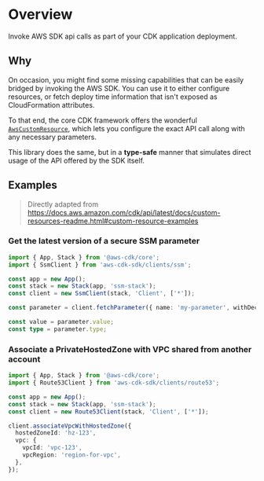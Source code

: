 # Overview

Invoke AWS SDK api calls as part of your CDK application deployment.

## Why

On occasion, you might find some missing capabilities that can be easily bridged by invoking the AWS SDK. You can use it to either configure
resources, or fetch deploy time information that isn't exposed as CloudFormation attributes.

To that end, the core CDK framework offers the wonderful [`AwsCustomResource`](https://docs.aws.amazon.com/cdk/api/latest/docs/custom-resources-readme.html#custom-resources-for-aws-apis),
which lets you configure the exact API call along with any necessary parameters.

This library does the same, but in a **type-safe** manner that simulates direct usage of the API offered by the SDK itself.

## Examples

> Directly adapted from https://docs.aws.amazon.com/cdk/api/latest/docs/custom-resources-readme.html#custom-resource-examples

### Get the latest version of a secure SSM parameter

```ts
import { App, Stack } from '@aws-cdk/core';
import { SsmClient } from 'aws-cdk-sdk/clients/ssm';

const app = new App();
const stack = new Stack(app, 'ssm-stack');
const client = new SsmClient(stack, 'Client', ['*']);

const parameter = client.fetchParameter({ name: 'my-parameter', withDecryption: true }).parameter;

const value = parameter.value;
const type = parameter.type;
```

### Associate a PrivateHostedZone with VPC shared from another account

```ts
import { App, Stack } from '@aws-cdk/core';
import { Route53Client } from 'aws-cdk-sdk/clients/route53';

const app = new App();
const stack = new Stack(app, 'ssm-stack');
const client = new Route53Client(stack, 'Client', ['*']);

client.associateVpcWithHostedZone({
  hostedZoneId: 'hz-123',
  vpc: {
    vpcId: 'vpc-123',
    vpcRegion: 'region-for-vpc',
  },
});
```
